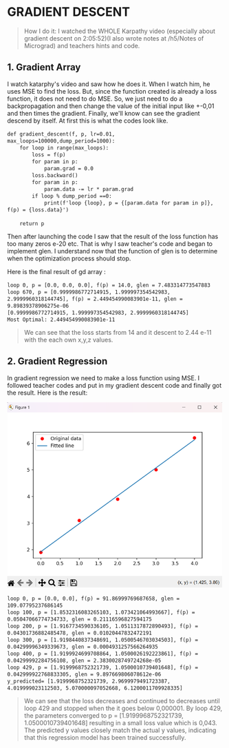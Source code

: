 # GRADIENT DESCENT    
>How I do it: I watched the WHOLE Karpathy video (especially about gradient descent on 2:05:52)(I also wrote notes at /h5/Notes of Micrograd) and teachers hints and code. 

## 1. Gradient Array   
I watch katarphy's video and saw how he does it. When I watch him, he uses MSE to find the loss. But, since the function created is already a loss function, it does not need to do MSE. So, we just need to do a backpropagation and then change the value of the initial input like +-0,01 and then times the gradient. Finally, we'll know can see the gradient descend by itself. At first this is what the codes look like. 

```
def gradient_descent(f, p, lr=0.01, max_loops=100000,dump_period=1000):
    for loop in range(max_loops):
        loss = f(p)
        for param in p:
            param.grad = 0.0
        loss.backward()
        for param in p:
            param.data -= lr * param.grad
        if loop % dump_period ==0:
            print(f'loop {loop}, p = {[param.data for param in p]}, f(p) = {loss.data}')
    
    return p
```    
Then after launching the code I saw that the result of the loss function has too many zeros e-20 etc. That is why I saw teacher's code and began to implement glen. I understand now that the function of glen is to determine when the optimization process should stop.    

Here is the final result of gd array :    

```
loop 0, p = [0.0, 0.0, 0.0], f(p) = 14.0, glen = 7.483314773547883
loop 670, p = [0.9999986772714915, 1.999997354542983, 2.9999960318144745], f(p) = 2.449454990083901e-11, glen = 9.89839378906275e-06
[0.9999986772714915, 1.999997354542983, 2.9999960318144745]
Most Optimal: 2.449454990083901e-11
```   
>We can see that the loss starts from 14 and it descent to 2.44 e-11 with the each own x,y,z values.

## 2. Gradient Regression   
In gradient regression we need to make a loss function using MSE. I followed teacher codes and put in my gradient descent code and finally got the result. Here is the result:    

<img src='figure.png' width=500>   

```
loop 0, p = [0.0, 0.0], f(p) = 91.86999769687658, glen = 109.07795237686145
loop 100, p = [1.8532316083265103, 1.073421064993667], f(p) = 0.05047066774734733, glen = 0.21116596827594175
loop 200, p = [1.9167734590336105, 1.0511317872890493], f(p) = 0.04301736882485478, glen = 0.01020447832472191
loop 300, p = [1.9198440837348691, 1.0500546703034503], f(p) = 0.04299996349339673, glen = 0.0004931257566264935
loop 400, p = [1.9199924699708864, 1.0500026192223861], f(p) = 0.04299992284756108, glen = 2.3830028749724268e-05
loop 429, p = [1.9199968752321739, 1.0500010739401648], f(p) = 0.042999922768833305, glen = 9.897669806078612e-06
y_predicted= [1.9199968752321739, 2.9699979491723387, 4.019999023112503, 5.070000097052668, 6.1200011709928335]
```    
>We can see that the loss decreases and continued to decreases until loop 429 and stopped when the it goes below 0,000001. By loop 429, the parameters converged to p = [1.9199968752321739, 1.0500010739401648] resulting in a small loss value which is 0,043. The predicted y values closely match the actual y values, indicating that this regression model has been trained successfully.
